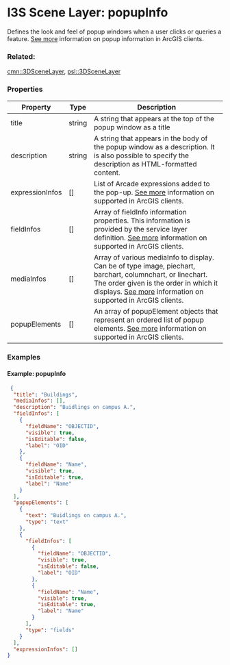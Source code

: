# I3S Scene Layer: popupInfo

Defines the look and feel of popup windows when a user clicks or queries a feature. [See more](https://developers.arcgis.com/web-scene-specification/objects/popupInfo/) information on popup information in ArcGIS clients.

### Related:

[cmn::3DSceneLayer](3DSceneLayer.cmn.md), [psl::3DSceneLayer](3DSceneLayer.psl.md)
### Properties

| Property | Type | Description |
| --- | --- | --- |
| title | string | A string that appears at the top of the popup window as a title |
| description | string | A string that appears in the body of the popup window as a description. It is also possible to specify the description as HTML-formatted content. |
| expressionInfos | [] | List of Arcade expressions added to the pop-up. [See more](https://developers.arcgis.com/web-scene-specification/objects/popupExpressionInfo/) information on supported in ArcGIS clients. |
| fieldInfos | [] | Array of fieldInfo information properties. This information is provided by the service layer definition. [See more](https://developers.arcgis.com/web-scene-specification/objects/fieldInfo/) information on supported in ArcGIS clients. |
| mediaInfos | [] | Array of various mediaInfo to display. Can be of type image, piechart, barchart, columnchart, or linechart. The order given is the order in which it displays. [See more](https://developers.arcgis.com/web-scene-specification/objects/mediaInfo/) information on supported in ArcGIS clients. |
| popupElements | [] | An array of popupElement objects that represent an ordered list of popup elements. [See more](https://developers.arcgis.com/web-scene-specification/objects/popupElement/) information on supported in ArcGIS clients. |

### Examples 

#### Example: popupInfo 

```json
 {
  "title": "Buildings",
  "mediaInfos": [],
  "description": "Buidlings on campus A.",
  "fieldInfos": [
    {
      "fieldName": "OBJECTID",
      "visible": true,
      "isEditable": false,
      "label": "OID"
    },
    {
      "fieldName": "Name",
      "visible": true,
      "isEditable": true,
      "label": "Name"
    }
  ],
  "popupElements": [
    {
      "text": "Buidlings on campus A.",
      "type": "text"
    },
    {
      "fieldInfos": [
        {
          "fieldName": "OBJECTID",
          "visible": true,
          "isEditable": false,
          "label": "OID"
        },
        {
          "fieldName": "Name",
          "visible": true,
          "isEditable": true,
          "label": "Name"
        }
      ],
      "type": "fields"
    }
  ],
  "expressionInfos": []
} 
```

